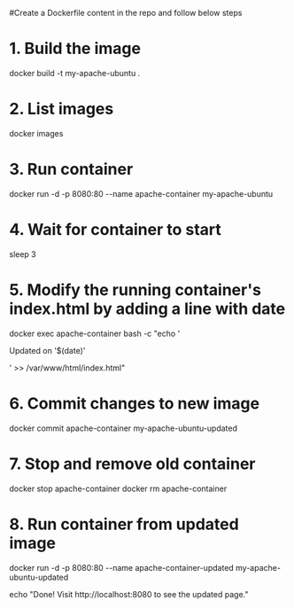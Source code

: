 #Create a Dockerfile content in the repo and follow below steps
# 1. Build the image
docker build -t my-apache-ubuntu .

# 2. List images
docker images

# 3. Run container
docker run -d -p 8080:80 --name apache-container my-apache-ubuntu

# 4. Wait for container to start
sleep 3

# 5. Modify the running container's index.html by adding a line with date
docker exec apache-container bash -c "echo '<p>Updated on '$(date)'</p>' >> /var/www/html/index.html"

# 6. Commit changes to new image
docker commit apache-container my-apache-ubuntu-updated

# 7. Stop and remove old container
docker stop apache-container
docker rm apache-container

# 8. Run container from updated image
docker run -d -p 8080:80 --name apache-container-updated my-apache-ubuntu-updated

echo "Done! Visit http://localhost:8080 to see the updated page."

